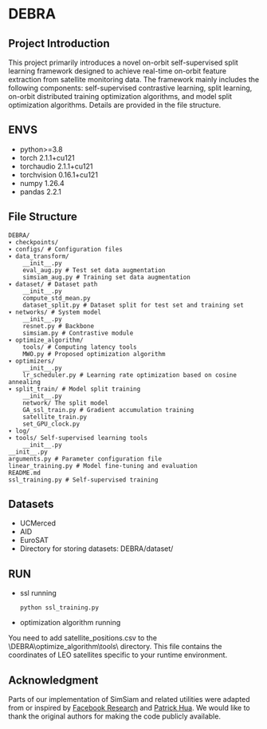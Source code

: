 # DEBRA
## Project Introduction
This project primarily introduces a novel on-orbit self-supervised split learning framework designed
to achieve real-time on-orbit feature extraction from satellite monitoring data. The framework mainly includes
the following components: self-supervised contrastive learning, split learning, on-orbit distributed 
training optimization algorithms, and model split optimization algorithms. Details are provided in the file structure.
## ENVS
* python>=3.8
* torch                        2.1.1+cu121
* torchaudio                   2.1.1+cu121
* torchvision                  0.16.1+cu121
* numpy                        1.26.4
* pandas                       2.2.1


## File Structure
```
DEBRA/ 
▾ checkpoints/
▾ configs/ # Configuration files
▾ data_transform/
    __init__.py
    eval_aug.py # Test set data augmentation
    simsiam_aug.py # Training set data augmentation
▾ dataset/ # Dataset path
    __init__.py
    compute_std_mean.py 
    dataset_split.py # Dataset split for test set and training set
▾ networks/ # System model
    __init__.py
    resnet.py # Backbone
    simsiam.py # Contrastive module
▾ optimize_algorithm/
    tools/ # Computing latency tools
    MWO.py # Proposed optimization algorithm
▾ optimizers/
    __init__.py
    lr_scheduler.py # Learning rate optimization based on cosine annealing
▾ split_train/ # Model split training
    __init__.py
    network/ The split model
    GA_ssl_train.py # Gradient accumulation training
    satellite_train.py 
    set_GPU_clock.py
▾ log/
▾ tools/ Self-supervised learning tools
    __init__.py
__init__.py 
arguments.py # Parameter configuration file
linear_training.py # Model fine-tuning and evaluation
README.md
ssl_training.py # Self-supervised training
```

## Datasets

* UCMerced
* AID
* EuroSAT
* Directory for storing datasets: DEBRA/dataset/

## RUN

* ssl running
  ```
  python ssl_training.py
  ```
* optimization algorithm running

You need to add satellite_positions.csv to the \DEBRA\optimize_algorithm\tools\ directory. This file contains the coordinates of LEO satellites specific to your runtime environment.
## Acknowledgment

  Parts of our implementation of SimSiam and related utilities were adapted from or inspired by [Facebook Research](https://github.com/facebookresearch/simsiam) and [Patrick Hua](https://github.com/PatrickHua/SimSiam).
  We would like to thank the original authors for making the code publicly available.

